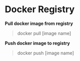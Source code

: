 # Docker Registry

__Pull docker image from registry__

> docker pull [image name]

__Push docker image to registry__

> docker push [image name]